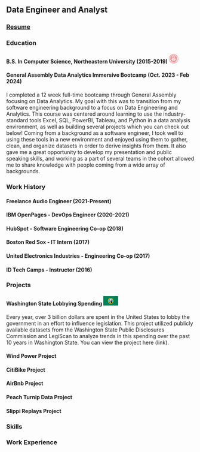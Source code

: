 ## Data Engineer and Analyst 

### [Resume](./resume.docx)

### Education

#### B.S. In Computer Science, Northeastern University (2015-2019) <img src="/images/neu.png" width=25px height=25px>

#### General Assembly Data Analytics Immersive Bootcamp (Oct. 2023 - Feb 2024)
I completed a 12 week full-time bootcamp through General Assembly focusing on Data Analytics.  My goal with this was to transition from my software engineering background to a focus on Data Engineering and Analytics.  This course was centered around learning to use the industry-standard tools Excel, SQL, PowerBI, Tableau, and Python in a data analysis environment, as well as building several projects which you can check out below!  Coming from a background as a software engineer, I took well to using these tools in a new environment and enjoyed using them to gather, clean, and organize datasets in order to derive insights from them.  It also gave me a great opportunity to develop my presentation and public speaking skills, and working as a part of several teams in the cohort allowed me to share knowledge with people coming from a wide array of backgrounds.  

### Work History

#### Freelance Audio Engineer (2021-Present)

#### IBM OpenPages - DevOps Engineer (2020-2021)

#### HubSpot - Software Engineering Co-op (2018)

#### Boston Red Sox - IT Intern (2017)

#### United Electronics Industries - Engineering Co-op (2017)

#### ID Tech Camps - Instructor (2016)



### Projects
#### Washington State Lobbying Spending <img src="/images/wa_flag.webp" width=40px height=25px>
Every year, over 3 billion dollars are spent in the United States to lobby the government in an effort to influence legislation.  This project utilized publicly available datasets from the Washington State Public Disclosures Commission and LegiScan to analyze trends in this spending over the past 10 years in Washington State.  You can view the project here (link).  

#### Wind Power Project

#### CitiBike Project

#### AirBnb Project

#### Peach Turnip Data Project

#### Slippi Replays Project


### Skills


### Work Experience
